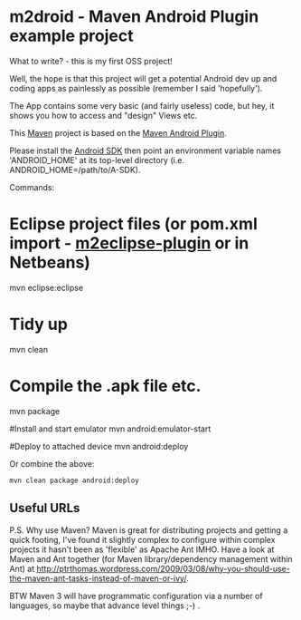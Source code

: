 # m2droid - Maven Android Plugin example project

What to write? - this is my first OSS project!

Well, the hope is that this project will get a potential Android dev up 
and coding apps as painlessly as possible (remember I said 'hopefully').

The App contains some very basic (and fairly useless) code, but hey, it shows
you how to access and "design" Views etc.

This [Maven][maven] project is based on the [Maven Android Plugin][maven-android-plugin].

Please install the [Android SDK][google-android-sdk] then point an environment variable names 
'ANDROID_HOME' at its top-level directory (i.e. ANDROID_HOME=/path/to/A-SDK).

Commands:

# Eclipse project files (or pom.xml import - [m2eclipse-plugin][m2eclipse] or in Netbeans)
mvn eclipse:eclipse

# Tidy up
mvn clean

# Compile the .apk file etc.
mvn package

#Install and start emulator
mvn android:emulator-start
 
#Deploy to attached device 
mvn android:deploy

Or combine the above:

	mvn clean package android:deploy

## Useful URLs

[google-android-sdk]: http://developer.android.com/sdk/installing.html
[google-eclipse-adt-plugin]: http://developer.android.com/sdk/eclipse-adt.html 
[m2eclipse]: http://m2eclipse.sonatype.org/installing-m2eclipse.html
[maven-android-plugin]: http://code.google.com/p/maven-android-plugin/
[m2e-android-integration]: http://code.google.com/a/eclipselabs.org/p/m2eclipse-android-integration/
[maven]: http://maven.apache.org/

P.S. Why use Maven? Maven is great for distributing projects and getting a quick
footing, I've found it slightly complex to configure within complex projects it hasn't been as 
'flexible' as Apache Ant IMHO. Have a look at Maven and Ant together (for 
Maven library/dependency management within Ant) at 
http://ptrthomas.wordpress.com/2009/03/08/why-you-should-use-the-maven-ant-tasks-instead-of-maven-or-ivy/. 

BTW Maven 3 will have programmatic configuration via a number of languages, so maybe that advance level things ;-) .
